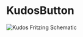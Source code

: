 # KudosButton

![Kudos Fritzing Schematic](https://raw.githubusercontent.com/GlobantIoT/pocs/KudosButton/kudos.png)
